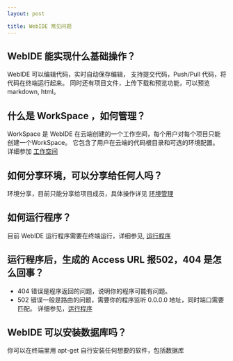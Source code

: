 ```yaml
---
layout: post

title: WebIDE 常见问题
---
```


## WebIDE 能实现什么基础操作？

WebIDE 可以编辑代码，实时自动保存编辑， 支持提交代码，Push/Pull 代码，将代码在终端运行起来。
同时还有项目文件，上传下载和预览功能，可以预览 markdown, html。

## 什么是 WorkSpace ，如何管理？ 

WorkSpace 是 WebIDE 在云端创建的一个工作空间，每个用户对每个项目只能创建一个WorkSpace。
它包含了用户在云端的代码根目录和可选的环境配置。 详细参加 [工作空间](/help/doc/webide/workspace.html)

## 如何分享环境，可以分享给任何人吗？

环境分享，目前只能分享给项目成员，具体操作详见 [环境管理](/help/doc/webide/environment.html)

## 如何运行程序？

目前 WebIDE 运行程序需要在终端运行，详细参见, [运行程序](/help/doc/webide/execution.html)

## 运行程序后，生成的 Access URL 报502，404 是怎么回事？

 - 404 错误是程序返回的问题，说明你的程序可能有问题。
 - 502 错误一般是路由的问题，需要你的程序监听 0.0.0.0 地址，同时端口需要匹配。 
    详细参见，[运行程序](/help/doc/webide/execution.html)
 
## WebIDE 可以安装数据库吗？

你可以在终端里用 apt-get 自行安装任何想要的软件，包括数据库

